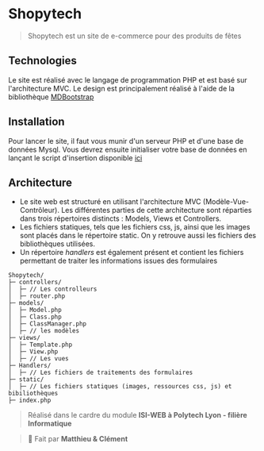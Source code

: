 # Shopytech

> Shopytech est un site de e-commerce pour des produits de fêtes

## Technologies

Le site est réalisé avec le langage de programmation PHP et est basé sur l'architecture MVC.
Le design est principalement réalisé à l'aide de la bibliothèque [MDBootstrap](https://mdbootstrap.com/)

## Installation 

Pour lancer le site, il faut vous munir d'un serveur PHP et d'une base de données Mysql.
Vous devrez ensuite initialiser votre base de données en lançant le script d'insertion disponible [ici](https://github.com/Matsew-uwu/Shopytech/blob/main/static/ressources/web4shop2022.sql)

## Architecture

- Le site web est structuré en utilisant l'architecture MVC (Modèle-Vue-Contrôleur). Les différentes parties de cette architecture sont réparties dans trois répertoires distincts : Models, Views et Controllers.
- Les fichiers statiques, tels que les fichiers css, js, ainsi que les images sont placés dans le répertoire static. On y retrouve aussi les fichiers des bibliothèques utilisées.
- Un répertoire *handlers* est également présent et contient les fichiers permettant de traiter les informations issues des formulaires

```
Shopytech/
├─ controllers/
│  ├─ // Les controlleurs
│  ├─ router.php
├─ models/
│  ├─ Model.php
│  ├─ Class.php
│  ├─ ClassManager.php
│  ├─ // les modèles
├─ views/
│  ├─ Template.php
│  ├─ View.php
│  ├─ // Les vues
├─ Handlers/
│  ├─ // Les fichiers de traitements des formulaires
├─ static/
│  ├─ // Les fichiers statiques (images, ressources css, js) et bibiliothèques
├─ index.php
```

> Réalisé dans le cardre du module **ISI-WEB à Polytech Lyon - filière Informatique**

> 📌 Fait par **Matthieu & Clément**

